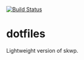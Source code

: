 [![Build Status](https://dev.azure.com/tokutakehokuto/dotfiles/_apis/build/status/tokutake.dotfiles?branchName=master)](https://dev.azure.com/tokutakehokuto/dotfiles/_build/latest?definitionId=1&branchName=master)

# dotfiles
Lightweight version of skwp.
